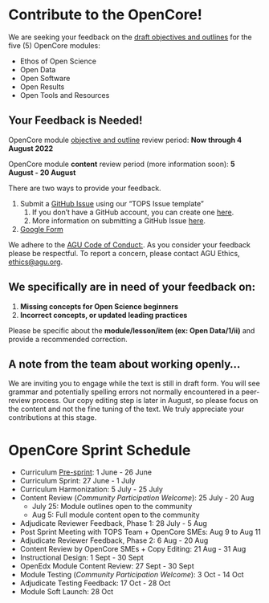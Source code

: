 # **Contribute to the OpenCore!**

We are seeking your feedback on the [draft objectives and outlines](https://github.com/learnopenscience/TOPS-Modules-Objectives-Outlines) for the five (5) OpenCore modules: 

* Ethos of Open Science
* Open Data
* Open Software
* Open Results
* Open Tools and Resources

## **Your Feedback is Needed!**

OpenCore module [objective and outline](https://github.com/learnopenscience/TOPS-Modules-Objectives-Outlines) review period: **Now through 4 August 2022**

OpenCore module **content** review period (more information soon): **5 August - 20 August** 

There are two ways to provide your feedback.
1. Submit a [GitHub Issue](https://github.com/learnopenscience/TOPS-Modules-Objectives-Outlines/issues) using our “TOPS Issue template” 
    1. If you don’t have a GitHub account, you can create one [here](https://github.com/signup?user_email=&source=form-home-signup).
    2. More information on submitting a GitHub Issue [here](https://docs.github.com/en/issues/tracking-your-work-with-issues/creating-an-issue).
2. [Google Form](https://docs.google.com/forms/d/e/1FAIpQLScPmtt6ehzIll8zNEk8aDbn0VDH2X6RNI8sET4QD6viVAdgPQ/viewform) 

We adhere to the [AGU Code of Conduct:](https://www.agu.org/Plan-for-a-Meeting/AGUMeetings/Meetings-Resources/Meetings-code-of-conduct#:~:text=About%20the%20code%20of%20conduct%20American%20Geophysical%20Union,or%20event%2C%20whether%20in%20public%20or%20private%20facilities.). As you consider your feedback please be respectful. To report a concern, please contact AGU Ethics, ethics@agu.org. 

## We specifically are in need of your feedback on: 

1. **Missing concepts for Open Science beginners**
2. **Incorrect concepts, or updated leading practices**

Please be specific about the **module/lesson/item (ex: Open Data/1/ii)** and provide a recommended correction.

## **A note from the team about working openly…**

We are inviting you to engage while the text is still in draft form.  You will see grammar and potentially spelling errors not normally encountered in a peer-review process.  Our copy editing step is later in August, so please focus on the content and not the fine tuning of the text. We truly appreciate your contributions at this stage.

# OpenCore Sprint Schedule

* Curriculum [Pre-sprint](./events/2022-06-03-opencore-presprint-report.md): 1 June - 26 June
* Curriculum Sprint: 27 June - 1 July
* Curriculum Harmonization: 5 July - 25 July
* Content Review (*Community Participation Welcome*): 25 July - 20 Aug
    * July 25: Module outlines open to the community
    * Aug 5: Full module content open to the community
* Adjudicate Reviewer Feedback, Phase 1: 28 July - 5 Aug
* Post Sprint Meeting with TOPS Team + OpenCore SMEs: Aug 9 to Aug 11
* Adjudicate Reviewer Feedback, Phase 2: 6 Aug - 20 Aug
* Content Review by OpenCore SMEs + Copy Editing: 21 Aug - 31 Aug
* Instructional Design: 1 Sept - 30 Sept
* OpenEdx Module Content Review: 27 Sept - 30 Sept
* Module Testing (*Community Participation Welcome*): 3 Oct - 14 Oct
* Adjudicate Testing Feedback: 17 Oct - 28 Oct
* Module Soft Launch: 28 Oct
